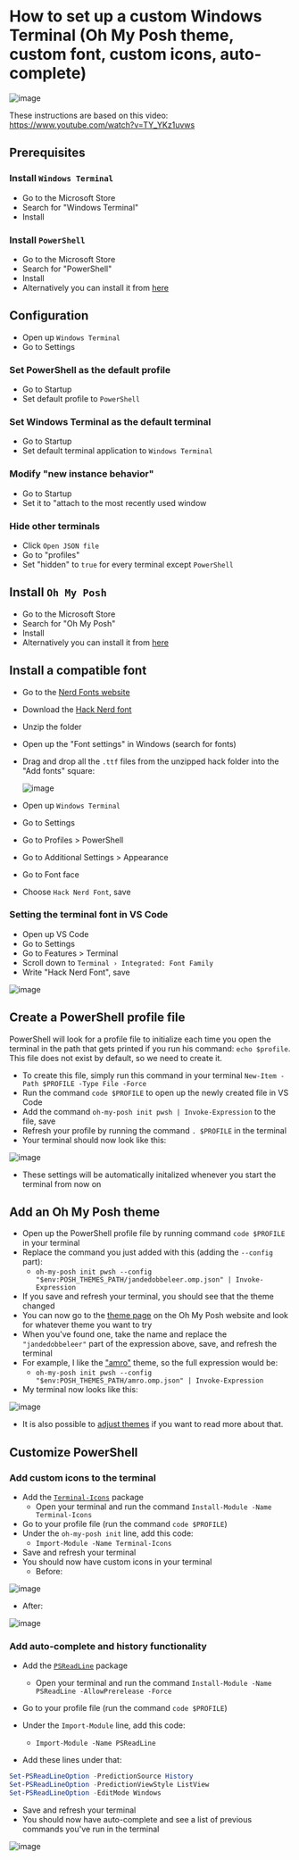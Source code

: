 # How to set up a custom Windows Terminal (Oh My Posh theme, custom font, custom icons, auto-complete)
![image](https://github.com/OscarBennich/windows-terminal-setup-how-to/assets/26872957/9dd538f0-95de-4ffa-a91b-f66fa9238b60)

These instructions are based on this video: https://www.youtube.com/watch?v=TY_YKz1uvws
## Prerequisites
### Install `Windows Terminal`
- Go to the Microsoft Store
- Search for "Windows Terminal"
- Install

### Install `PowerShell`
- Go to the Microsoft Store
- Search for "PowerShell"
- Install
- Alternatively you can install it from [here](https://github.com/PowerShell/PowerShell/releases)

## Configuration
- Open up `Windows Terminal`
- Go to Settings

### Set PowerShell as the default profile
- Go to Startup
- Set default profile to `PowerShell`
  
### Set Windows Terminal as the default terminal
- Go to Startup
- Set default terminal application to `Windows Terminal`
### Modify "new instance behavior"
- Go to Startup
- Set it to "attach to the most recently used window
  
### Hide other terminals
- Click `Open JSON file`
- Go to "profiles"
- Set "hidden" to `true` for every terminal except `PowerShell`
  
## Install `Oh My Posh`
- Go to the Microsoft Store
- Search for "Oh My Posh"
- Install
- Alternatively you can install it from [here](https://ohmyposh.dev/docs/installation/windows)
  
## Install a compatible font
- Go to the [Nerd Fonts website](https://www.nerdfonts.com/font-downloads)
- Download the [Hack Nerd font](https://github.com/ryanoasis/nerd-fonts/releases/download/v3.0.2/Hack.zip)
- Unzip the folder
- Open up the "Font settings" in Windows (search for fonts)
- Drag and drop all the `.ttf` files from the unzipped hack folder into the "Add fonts" square:
  
  ![image](https://github.com/OscarBennich/windows-terminal-setup-how-to/assets/26872957/e3ebfe1f-550e-43e4-8cba-5ef587be4677)
- Open up `Windows Terminal`
- Go to Settings
- Go to Profiles > PowerShell
- Go to Additional Settings > Appearance
- Go to Font face
- Choose `Hack Nerd Font`, save

### Setting the terminal font in VS Code
- Open up VS Code
- Go to Settings
- Go to Features > Terminal
- Scroll down to `Terminal › Integrated: Font Family`
- Write "Hack Nerd Font", save

![image](https://github.com/OscarBennich/windows-terminal-setup-how-to/assets/26872957/9a6d9ae2-33c1-493b-9824-aee05a8bd6b0)
 
## Create a PowerShell profile file
PowerShell will look for a profile file to initialize each time you open the terminal in the path that gets printed if you run his command: `echo $profile`. This file does not exist by default, so we need to create it.

- To create this file, simply run this command in your terminal `New-Item -Path $PROFILE -Type File -Force`
- Run the command `code $PROFILE` to open up the newly created file in VS Code
- Add the command `oh-my-posh init pwsh | Invoke-Expression` to the file, save
- Refresh your profile by running the command `. $PROFILE` in the terminal
- Your terminal should now look like this:

![image](https://github.com/OscarBennich/windows-terminal-setup-how-to/assets/26872957/eb7ebc2a-9739-4181-8ea1-f4a915025f87)
- These settings will be automatically initalized whenever you start the terminal from now on

## Add an Oh My Posh theme
- Open up the PowerShell profile file by running command `code $PROFILE` in your terminal
- Replace the command you just added with this (adding the `--config` part):
  - `oh-my-posh init pwsh --config "$env:POSH_THEMES_PATH/jandedobbeleer.omp.json" | Invoke-Expression`
- If you save and refresh your terminal, you should see that the theme changed
- You can now go to the [theme page](https://ohmyposh.dev/docs/themes) on the Oh My Posh website and look for whatever theme you want to try
- When you've found one, take the name and replace the `"jandedobbeleer"` part of the expression above, save, and refresh the terminal
- For example, I like the ["amro"](https://ohmyposh.dev/docs/themes#amro) theme, so the full expression would be:
  - `oh-my-posh init pwsh --config "$env:POSH_THEMES_PATH/amro.omp.json" | Invoke-Expression`
- My terminal now looks like this:

![image](https://github.com/OscarBennich/windows-terminal-setup-how-to/assets/26872957/5a0e76a0-4f62-4ad1-8658-9c0ad684305c)
- It is also possible to [adjust themes](https://ohmyposh.dev/docs/installation/customize#adjust-a-theme) if you want to read more about that.

## Customize PowerShell
### Add custom icons to the terminal
- Add the [`Terminal-Icons`](https://www.powershellgallery.com/packages/Terminal-Icons) package
  - Open your terminal and run the command `Install-Module -Name Terminal-Icons`
- Go to your profile file (run the command `code $PROFILE`)
- Under the `oh-my-posh init` line, add this code:
  - `Import-Module -Name Terminal-Icons`
- Save and refresh your terminal
- You should now have custom icons in your terminal
  - Before:
    
![image](https://github.com/OscarBennich/windows-terminal-setup-how-to/assets/26872957/ee0b27c3-4217-4055-9026-87ffc424aac3)
  - After:

![image](https://github.com/OscarBennich/windows-terminal-setup-how-to/assets/26872957/a47dc53f-ed4f-4d93-9fac-55be6e36c59b)

### Add auto-complete and history functionality
- Add the [`PSReadLine`](https://www.powershellgallery.com/packages/PSReadLine) package
  - Open your terminal and run the command `Install-Module -Name PSReadLine -AllowPrerelease -Force`
- Go to your profile file (run the command `code $PROFILE`)
- Under the `Import-Module` line, add this code:
  - `Import-Module -Name PSReadLine`

- Add these lines under that:

```ps1
Set-PSReadLineOption -PredictionSource History
Set-PSReadLineOption -PredictionViewStyle ListView
Set-PSReadLineOption -EditMode Windows
```

- Save and refresh your terminal
- You should now have auto-complete and see a list of previous commands you've run in the terminal

![image](https://github.com/OscarBennich/windows-terminal-setup-how-to/assets/26872957/4d6092cf-a269-4f37-9553-f1fb20f42f82)
